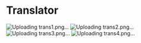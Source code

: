 # Translator
![Uploading trans1.png…]()
![Uploading trans2.png…]()
![Uploading trans3.png…]()
![Uploading trans4.png…]()
